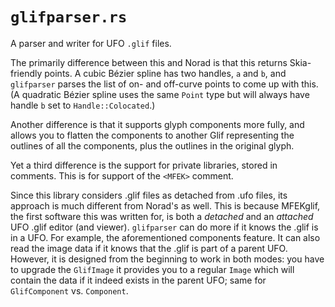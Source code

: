# `glifparser.rs`

A parser and writer for UFO `.glif` files.

The primarily difference between this and Norad is that this returns
Skia-friendly points. A cubic B&eacute;zier spline has two handles, `a` and
`b`, and `glifparser` parses the list of on- and off-curve points to come up
with this. (A quadratic B&eacute;zier spline uses the same `Point` type but
will always have handle `b` set to `Handle::Colocated`.)

Another difference is that it supports glyph components more fully, and allows
you to flatten the components to another Glif representing the outlines of all
the components, plus the outlines in the original glyph.

Yet a third difference is the support for private libraries, stored in
comments. This is for support of the `<MFEK>` comment.

Since this library considers .glif files as detached from .ufo files, its
approach is much different from Norad's as well. This is because MFEKglif, the
first software this was written for, is both a _detached_ and an _attached_ UFO 
.glif editor (and viewer). `glifparser` can do more if it knows the .glif is in
a UFO. For example, the aforementioned components feature. It can also read the
image data if it knows that the .glif is part of a parent UFO. However, it is
designed from the beginning to work in both modes: you have to upgrade the 
`GlifImage` it provides you to a regular `Image` which will contain the data if
it indeed exists in the parent UFO; same for `GlifComponent` vs. `Component`.
